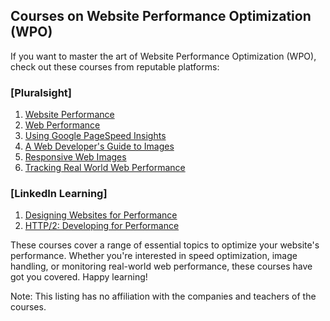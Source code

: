 ## Courses on Website Performance Optimization (WPO)

If you want to master the art of Website Performance Optimization (WPO), check out these courses from reputable platforms:

### [Pluralsight]

1. [Website Performance](https://www.pluralsight.com/courses/website-performance)
2. [Web Performance](https://www.pluralsight.com/courses/web-performance)
3. [Using Google PageSpeed Insights](https://www.pluralsight.com/courses/google-pagespeed-insights-web-performance)
4. [A Web Developer's Guide to Images](https://www.pluralsight.com/courses/dev-guide-to-images)
5. [Responsive Web Images](https://www.pluralsight.com/courses/responsive-web-images)
6. [Tracking Real World Web Performance](https://www.pluralsight.com/courses/web-performance-tracking)

### [LinkedIn Learning]

1. [Designing Websites for Performance](https://www.linkedin.com/learning/designing-websites-for-performance)
2. [HTTP/2: Developing for Performance](https://www.linkedin.com/learning/http-2-developing-for-performance)

These courses cover a range of essential topics to optimize your website's performance. Whether you're interested in speed optimization, image handling, or monitoring real-world web performance, these courses have got you covered. Happy learning!

Note: This listing has no affiliation with the companies and teachers of the courses.